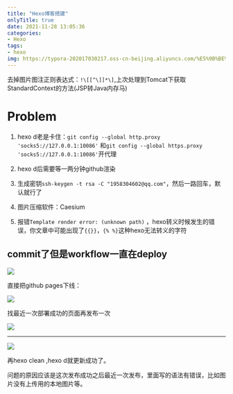 ```yaml
---
title: "Hexo博客搭建"
onlyTitle: true
date: 2021-11-28 13:05:36
categories:
- Hexo
tags:
- hexo
img: https://typora-202017030217.oss-cn-beijing.aliyuncs.com/%E5%9B%BE%E7%89%87%E7%B4%A0%E6%9D%90/1080P%20A%20%E6%94%B6%E8%97%8F%E9%87%8F%E6%9C%80%E5%A4%9A/1080PA%E5%A3%81%E7%BA%B870.jpg
---
```


去掉图片图注正则表达式：`!\[[^\]]*\]`,上次处理到Tomcat下获取StandardContext的方法(JSP转Java内存马)
# Problem
1. hexo d老是卡住：`git config --global http.proxy 'socks5://127.0.0.1:10086'`
    和`git config --global https.proxy 'socks5://127.0.0.1:10086'`开代理
2. hexo d后需要等一两分钟github渲染
3. 生成密钥`ssh-keygen -t rsa -C "1958304602@qq.com"`，然后一路回车，默认就行了

4. 图片压缩软件：Caesium

5. 报错`Template render error: (unknown path)` ，hexo转义时候发生的错误，你文章中可能出现了`{{}}`，`{% %}`这种hexo无法转义的字符


## commit了但是workflow一直在deploy

![](https://typora-202017030217.oss-cn-beijing.aliyuncs.com/typora/image-20230629135406086.png)

直接把github pages下线：

![](https://typora-202017030217.oss-cn-beijing.aliyuncs.com/typora/image-20230629135518254.png)

找最近一次部署成功的页面再发布一次

![](https://typora-202017030217.oss-cn-beijing.aliyuncs.com/typora/image-20230629135544231.png)

****

![](https://typora-202017030217.oss-cn-beijing.aliyuncs.com/typora/image-20230629135618866.png)

再hexo clean ,hexo d就更新成功了。

问题的原因应该是这次发布成功之后最近一次发布，里面写的语法有错误，比如图片没有上传用的本地图片等。

